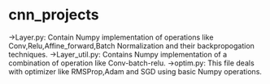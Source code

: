 # cnn_projects
->Layer.py: Contain Numpy implementation of operations like Conv,Relu,Affine_forward,Batch Normalization and their backpropogation techniques.
->Layer_util.py: Contains Numpy implementation of a combination of operation like Conv-batch-relu.
->optim.py: This file deals with optimizer like RMSProp,Adam and SGD using basic Numpy operations. 
